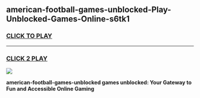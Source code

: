 
## american-football-games-unblocked-Play-Unblocked-Games-Online-s6tk1
<h3>
<a href="https://premium76.site?title=american-football-games-unblocked&ref=25A">CLICK TO PLAY</a></h3>
<hr>

<h3>
<a href="https://premium76.site?title=american-football-games-unblocked&ref=25A">CLICK 2 PLAY</a>
  
</h3>

<a href="https://premium76.site?title=american-football-games-unblocked&ref=25A"><img src="https://clearcache.store/games.png"></a>


**american-football-games-unblocked games unblocked: Your Gateway to Fun and Accessible Online Gaming**
